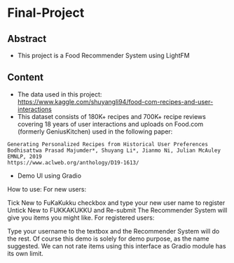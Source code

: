 # Final-Project
## Abstract
- This project is a Food Recommender System using LightFM 

## Content
- The data used in this project: https://www.kaggle.com/shuyangli94/food-com-recipes-and-user-interactions
- This dataset consists of 180K+ recipes and 700K+ recipe reviews covering 18 years of user interactions and uploads on Food.com (formerly GeniusKitchen) used in the following paper: 
```
Generating Personalized Recipes from Historical User Preferences
Bodhisattwa Prasad Majumder*, Shuyang Li*, Jianmo Ni, Julian McAuley
EMNLP, 2019
https://www.aclweb.org/anthology/D19-1613/
```




- Demo UI using Gradio

How to use:
For new users:

Tick New to FuKaKukku checkbox and type your new user name to register
Untick New to FUKKAKUKKU and Re-submit
The Recommender System will give you items you might like.
For registered users:

Type your username to the textbox and the Recommender System will do the rest.
Of course this demo is solely for demo purpose, as the name suggested. We can not rate items using this interface as Gradio module has its own limit.
